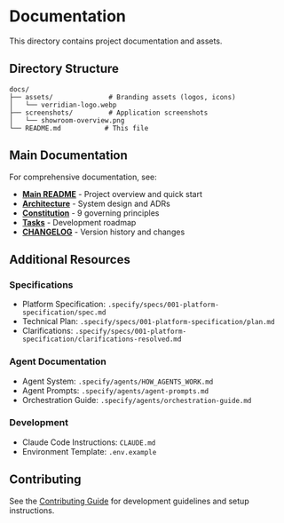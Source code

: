# Documentation

This directory contains project documentation and assets.

## Directory Structure

```
docs/
├── assets/              # Branding assets (logos, icons)
│   └── verridian-logo.webp
├── screenshots/         # Application screenshots
│   └── showroom-overview.png
└── README.md           # This file
```

## Main Documentation

For comprehensive documentation, see:

- **[Main README](../README.md)** - Project overview and quick start
- **[Architecture](../.specify/specs/001-platform-specification/plan.md)** - System design and ADRs
- **[Constitution](../.specify/memory/constitution.md)** - 9 governing principles
- **[Tasks](../.specify/specs/001-platform-specification/tasks-phase1.md)** - Development roadmap
- **[CHANGELOG](../CHANGELOG.md)** - Version history and changes

## Additional Resources

### Specifications
- Platform Specification: `.specify/specs/001-platform-specification/spec.md`
- Technical Plan: `.specify/specs/001-platform-specification/plan.md`
- Clarifications: `.specify/specs/001-platform-specification/clarifications-resolved.md`

### Agent Documentation
- Agent System: `.specify/agents/HOW_AGENTS_WORK.md`
- Agent Prompts: `.specify/agents/agent-prompts.md`
- Orchestration Guide: `.specify/agents/orchestration-guide.md`

### Development
- Claude Code Instructions: `CLAUDE.md`
- Environment Template: `.env.example`

## Contributing

See the [Contributing Guide](../CONTRIBUTING.md) for development guidelines and setup instructions.